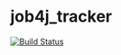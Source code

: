 # job4j_tracker

[![Build Status](https://travis-ci.com/KhachaturB/job4j_tracker.svg?branch=master)](https://travis-ci.com/KhachaturB/job4j_tracker)
